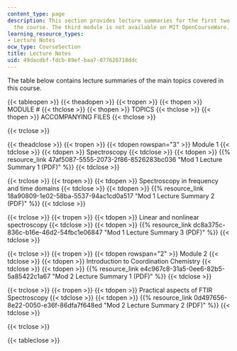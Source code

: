 ```yaml
---
content_type: page
description: This section provides lecture summaries for the first two modules of
  the course. The third module is not available on MIT OpenCourseWare.
learning_resource_types:
- Lecture Notes
ocw_type: CourseSection
title: Lecture Notes
uid: 49dacdbf-fdcb-89ef-baa7-077626718ddc
---
```


The table below contains lecture summaries of the main topics covered in this course.

{{< tableopen >}}
{{< theadopen >}}
{{< tropen >}}
{{< thopen >}}
MODULE #
{{< thclose >}}
{{< thopen >}}
TOPICS
{{< thclose >}}
{{< thopen >}}
ACCOMPANYING FILES
{{< thclose >}}

{{< trclose >}}

{{< theadclose >}}
{{< tropen >}}
{{< tdopen rowspan="3" >}}
Module 1
{{< tdclose >}}
{{< tdopen >}}
Spectroscopy
{{< tdclose >}}
{{< tdopen >}}
{{% resource_link 47af5087-5555-2073-2f86-8526283bc036 "Mod 1 Lecture Summary 1 (PDF)" %}}
{{< tdclose >}}

{{< trclose >}}
{{< tropen >}}
{{< tdopen >}}
Spectroscopy in frequency and time domains
{{< tdclose >}}
{{< tdopen >}}
{{% resource_link 18a90809-1e02-58ba-5537-94ac1cd0a517 "Mod 1 Lecture Summary 2 (PDF)" %}}
{{< tdclose >}}

{{< trclose >}}
{{< tropen >}}
{{< tdopen >}}
Linear and nonlinear spectroscopy
{{< tdclose >}}
{{< tdopen >}}
{{% resource_link dc8a375c-836c-b16e-46d2-54fbc1e06847 "Mod 1 Lecture Summary 3 (PDF)" %}}
{{< tdclose >}}

{{< trclose >}}
{{< tropen >}}
{{< tdopen rowspan="2" >}}
Module 2
{{< tdclose >}}
{{< tdopen >}}
Introduction to Coordination Chemistry
{{< tdclose >}}
{{< tdopen >}}
{{% resource_link e4c967c8-31a5-0ee6-82b5-5a85422c1a67 "Mod 2 Lecture Summary 1 (PDF)" %}}
{{< tdclose >}}

{{< trclose >}}
{{< tropen >}}
{{< tdopen >}}
Practical aspects of FTIR Spectroscopy
{{< tdclose >}}
{{< tdopen >}}
{{% resource_link 0d497656-8e22-0050-e36f-86dfa7f648ed "Mod 2 Lecture Summary 2 (PDF)" %}}
{{< tdclose >}}

{{< trclose >}}

{{< tableclose >}}